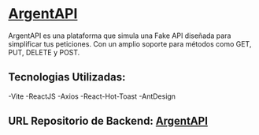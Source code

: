 # **[ArgentAPI](https://argent-api-front.vercel.app/)**

ArgentAPI es una plataforma que simula una Fake API diseñada para simplificar tus peticiones. Con un amplio soporte para métodos como GET, PUT, DELETE y POST.

## Tecnologias Utilizadas:

-Vite
-ReactJS
-Axios
-React-Hot-Toast
-AntDesign

## URL Repositorio de Backend: **[ArgentAPI](https://github.com/franad23/argentAPIBack)**



